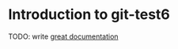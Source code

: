 # Introduction to git-test6

TODO: write [great documentation](http://jacobian.org/writing/what-to-write/)
